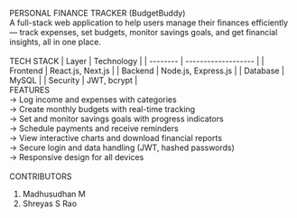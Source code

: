 PERSONAL FINANCE TRACKER (BudgetBuddy)
<br>
A full-stack web application to help users manage their finances efficiently — track expenses, set budgets, monitor savings goals, and get financial insights, all in one place.
<br><br>
TECH STACK
| Layer    | Technology          |
| -------- | ------------------- |
| Frontend | React.js, Next.js   |
| Backend  | Node.js, Express.js |
| Database | MySQL               |
| Security | JWT, bcrypt         |
<br>
FEATURES<br>
-> Log income and expenses with categories<br>
-> Create monthly budgets with real-time tracking<br>
-> Set and monitor savings goals with progress indicators<br>
-> Schedule payments and receive reminders<br>
-> View interactive charts and download financial reports<br>
-> Secure login and data handling (JWT, hashed passwords)<br>
-> Responsive design for all devices<br>
<br>
CONTRIBUTORS<br>
1. Madhusudhan M<br>
2. Shreyas S Rao
